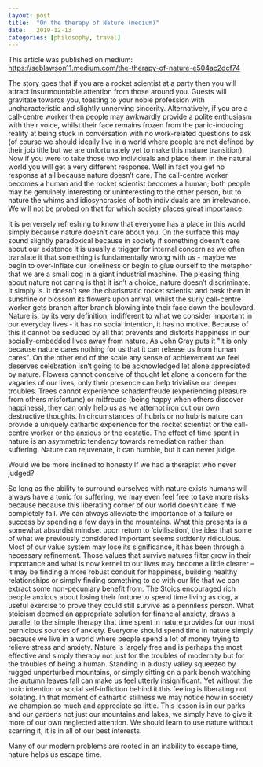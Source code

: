 ```yaml
---
layout: post
title:  "On the therapy of Nature (medium)"
date:   2019-12-13
categories: [philosophy, travel]
---
```


This article was published on medium: https://seblawson11.medium.com/the-therapy-of-nature-e504ac2dcf74

The story goes that if you are a rocket scientist at a party then you will attract insurmountable attention from those around you. Guests will gravitate towards you, toasting to your noble profession with uncharacteristic and slightly unnerving sincerity. Alternatively, if you are a call-centre worker then people may awkwardly provide a polite enthusiasm with their voice, whilst their face remains frozen from the panic-inducing reality at being stuck in conversation with no work-related questions to ask (of course we should ideally live in a world where people are not defined by their job title but we are unfortunately yet to make this mature transition). Now if you were to take those two individuals and place them in the natural world you will get a very different response. Well in fact you get no response at all because nature doesn’t care. The call-centre worker becomes a human and the rocket scientist becomes a human; both people may be genuinely interesting or uninteresting to the other person, but to nature the whims and idiosyncrasies of both individuals are an irrelevance. We will not be probed on that for which society places great importance.

It is perversely refreshing to know that everyone has a place in this world simply because nature doesn’t care about you. On the surface this may sound slightly paradoxical because in society if something doesn’t care about our existence it is usually a trigger for internal concern as we often translate it that something is fundamentally wrong with us - maybe we begin to over-inflate our loneliness or begin to glue ourself to the metaphor that we are a small cog in a giant industrial machine. The pleasing thing about nature not caring is that it isn’t a choice, nature doesn’t discriminate. It simply is. It doesn’t see the charismatic rocket scientist and bask them in sunshine or blossom its flowers upon arrival, whilst the surly call-centre worker gets branch after branch blowing into their face down the boulevard. Nature is, by its very definition, indifferent to what we consider important in our everyday lives - it has no social intention, it has no motive. Because of this it cannot be seduced by all that prevents and distorts happiness in our socially-embedded lives away from nature. As John Gray puts it "it is only because nature cares nothing for us that it can release us from human cares". On the other end of the scale any sense of achievement we feel deserves celebration isn’t going to be acknowledged let alone appreciated by nature. Flowers cannot conceive of thought let alone a concern for the vagaries of our lives; only their presence can help trivialise our deeper troubles. Trees cannot experience schadenfreude (experiencing pleasure from others misfortune) or mitfreude (being happy when others discover happiness), they can only help us as we attempt iron out our own destructive thoughts. In circumstances of hubris or no hubris nature can provide a uniquely cathartic experience for the rocket scientist or the call-centre worker or the anxious or the ecstatic. The effect of time spent in nature is an asymmetric tendency towards remediation rather than suffering. Nature can rejuvenate, it can humble, but it can never judge.

Would we be more inclined to honesty if we had a therapist who never judged?

So long as the ability to surround ourselves with nature exists humans will always have a tonic for suffering, we may even feel free to take more risks because because this liberating corner of our world doesn’t care if we completely fail. We can always alleviate the importance of a failure or success by spending a few days in the mountains. What this presents is a somewhat absurdist mindset upon return to ‘civilisation’, the idea that some of what we previously considered important seems suddenly ridiculous. Most of our value system may lose its significance, it has been through a necessary refinement. Those values that survive natures filter grow in their importance and what is now kernel to our lives may become a little clearer – it may be finding a more robust conduit for happiness, building healthy relationships or simply finding something to do with our life that we can extract some non-pecuniary benefit from. The Stoics encouraged rich people anxious about losing their fortune to spend time living as dog, a useful exercise to prove they could still survive as a penniless person. What stoicism deemed an appropriate solution for financial anxiety, draws a parallel to the simple therapy that time spent in nature provides for our most pernicious sources of anxiety. Everyone should spend time in nature simply because we live in a world where people spend a lot of money trying to relieve stress and anxiety. Nature is largely free and is perhaps the most effective and simply therapy not just for the troubles of modernity but for the troubles of being a human. Standing in a dusty valley squeezed by rugged unperturbed mountains, or simply sitting on a park bench watching the autumn leaves fall can make us feel utterly insignificant. Yet without the toxic intention or social self-infliction behind it this feeling is liberating not isolating. In that moment of cathartic stillness we may notice how in society we champion so much and appreciate so little. This lesson is in our parks and our gardens not just our mountains and lakes, we simply have to give it more of our own neglected attention. We should learn to use nature without scarring it, it is in all of our best interests.

Many of our modern problems are rooted in an inability to escape time, nature helps us escape time.
